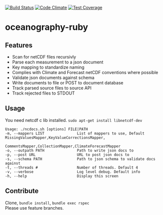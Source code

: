 [![Build Status](https://travis-ci.org/npolar/oceanography-ruby.svg?branch=master)](https://travis-ci.org/npolar/oceanography-ruby) [![Code Climate](https://codeclimate.com/github/npolar/oceanography-ruby/badges/gpa.svg)](https://codeclimate.com/github/npolar/oceanography-ruby) [![Test Coverage](https://codeclimate.com/github/npolar/oceanography-ruby/badges/coverage.svg)](https://codeclimate.com/github/npolar/oceanography-ruby)

# oceanography-ruby

## Features
* Scan for netCDF files recursivly
* Parse each measurement to a json document
* Key mapping to standardize naming
* Complies with Climate and Forecast netCDF conventions where possible
* Validate json documents against schema
* Write documents to file or POST to document database
* Track parsed source files to source API
* Track rejected files to STDOUT

## Usage
You need netcdf c lib installed.
`sudo apt-get install libnetcdf-dev`

    Usage: ./ncdocs.sh [options] FILE|PATH
    -m, --mappers LIST               List of mappers to use, Default MissingValuesMapper,KeyValueCorrectionsMapper,
                                     CommentsMapper,CollectionMapper,ClimateForecastMapper
    -o, --outpath PATH               Path to write json docs to
    -p, --post URL                   URL to post json docs to
    -s, --schema PATH                Path to json schema to validate docs against
    -t, --threads #                  Number of threads. Default 4
    -v, --verbose                    Log level debug. Default info
    -h, --help                       Display this screen


## Contribute
Clone, `bundle install`, `bundle exec rspec`  
Please use feature branches.
